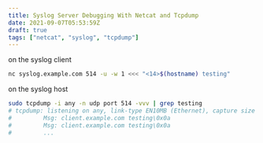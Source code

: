 ```yaml
---
title: Syslog Server Debugging With Netcat and Tcpdump
date: 2021-09-07T05:53:59Z
draft: true
tags: ["netcat", "syslog", "tcpdump"]
---
```


on the syslog client

```bash
nc syslog.example.com 514 -u -w 1 <<< "<14>$(hostname) testing"
```

on the syslog host

```bash
sudo tcpdump -i any -n udp port 514 -vvv | grep testing
# tcpdump: listening on any, link-type EN10MB (Ethernet), capture size 262144 bytes
#         Msg: client.example.com testing\0x0a
#         Msg: client.example.com testing\0x0a
#         ...
```
